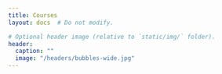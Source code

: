 ```yaml
---
title: Courses
layout: docs  # Do not modify.

# Optional header image (relative to `static/img/` folder).
header:
  caption: ""
  image: "/headers/bubbles-wide.jpg"
---
```


